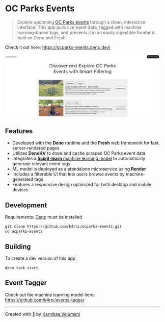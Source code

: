 # OC Parks Events

> Explore upcoming [OC Parks events](https://www.ocparks.com/events) through a
> clean, interactive interface. This app pulls live event data, tagged with
> machine learning–based tags, and presents it in an easily digestible frontend
> built on Deno and Fresh.

Check it out here: https://ocparks-events.deno.dev/

![Screenshot of the OC Parks Events landing page](/static/progress_pics/image-5.png)

## Features

- Developed with the **Deno** runtime and the **Fresh** web framework for fast,
  server-rendered pages
- Utilizes **DenoKV** to store and cache scraped OC Parks event data
- Integrates a
  [**Scikit-learn** machine learning model](https://github.com/k4rni/events-tagger)
  to automatically generate relevant event tags
- ML model is deployed as a standalone microservice using **Render**
- Includes a filterable UI that lets users browse events by machine-generated
  tags
- Features a responsive design optimized for both desktop and mobile devices

## Development

Requirements:
[Deno](https://docs.deno.com/runtime/getting_started/installation/) must be
installed

```
git clone https://github.com/k4rni/ocparks-events.git
cd ocparks-events
```

## Building

To create a dev version of this app:

```
deno task start
```

## Event Tagger

Check out the machine learning model here:
https://github.com/k4rni/events-tagger

---

Created with 💖 by [Karnikaa Velumani](https://github.com/k4rni/)

